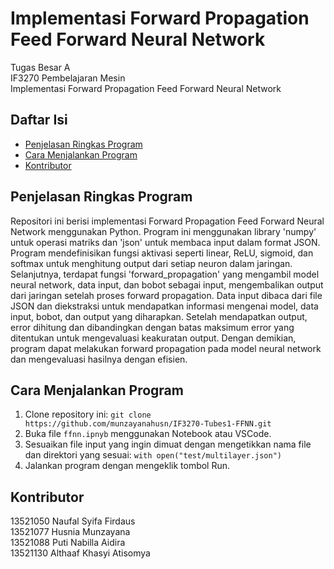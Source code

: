 # Implementasi Forward Propagation Feed Forward Neural Network
Tugas Besar A <br>
IF3270 Pembelajaran Mesin <br>
Implementasi Forward Propagation Feed Forward Neural Network

## Daftar Isi

- [Penjelasan Ringkas Program](#penjelasan-ringkas-program)
- [Cara Menjalankan Program](#cara-menjalankan-program)
- [Kontributor](#kontributor)

## Penjelasan Ringkas Program

Repositori ini berisi implementasi Forward Propagation Feed Forward Neural Network menggunakan Python. Program ini menggunakan library 'numpy' untuk operasi matriks dan 'json' untuk membaca input dalam format JSON. Program mendefinisikan fungsi aktivasi seperti linear, ReLU, sigmoid, dan softmax untuk menghitung output dari setiap neuron dalam jaringan. Selanjutnya, terdapat fungsi 'forward_propagation' yang mengambil model neural network, data input, dan bobot sebagai input, mengembalikan output dari jaringan setelah proses forward propagation. Data input dibaca dari file JSON dan diekstraksi untuk mendapatkan informasi mengenai model, data input, bobot, dan output yang diharapkan. Setelah mendapatkan output, error dihitung dan dibandingkan dengan batas maksimum error yang ditentukan untuk mengevaluasi keakuratan output. Dengan demikian, program dapat melakukan forward propagation pada model neural network dan mengevaluasi hasilnya dengan efisien.

## Cara Menjalankan Program

1. Clone repository ini:
   ```git clone https://github.com/munzayanahusn/IF3270-Tubes1-FFNN.git```
2. Buka file `ffnn.ipnyb` menggunakan Notebook atau VSCode.
3. Sesuaikan file input yang ingin dimuat dengan mengetikkan nama file dan direktori yang sesuai:
   ```with open("test/multilayer.json")```
4. Jalankan program dengan mengeklik tombol Run.

## Kontributor

13521050 Naufal Syifa Firdaus<br>
13521077 Husnia Munzayana<br>
13521088 Puti Nabilla Aidira<br>
13521130 Althaaf Khasyi Atisomya
